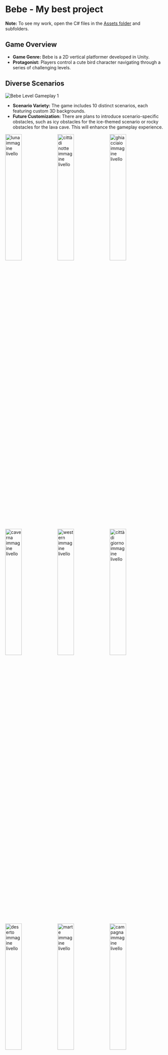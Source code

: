 # Bebe - My best project
**Note:** To see my work, open the C# files in the [Assets folder](https://github.com/iFralex/Bebe/tree/main/Assets) and subfolders.
## Game Overview

- **Game Genre:** Bebe is a 2D vertical platformer developed in Unity.
- **Protagonist:** Players control a cute bird character navigating through a series of challenging levels.

## Diverse Scenarios
![Bebe Level Gameplay 1](https://github.com/iFralex/Bebe/assets/61825057/d86d8c47-50f0-4a89-be95-aaf8bcfb7a50)

- **Scenario Variety:** The game includes 10 distinct scenarios, each featuring custom 3D backgrounds.
- **Future Customization:** There are plans to introduce scenario-specific obstacles, such as icy obstacles for the ice-themed scenario or rocky obstacles for the lava cave. This will enhance the gameplay experience.

<img width="32%" alt="luna immagine livello" src="https://github.com/iFralex/Bebe/assets/61825057/8aa856c8-d7c3-4ef1-91f3-c7a016d092e6">
<img width="32%" alt="città di notte immagine livello" src="https://github.com/iFralex/Bebe/assets/61825057/2f37c65c-c737-4627-abbb-3d78e193a89f">
<img width="32%" alt="ghiacciaio immagine livello" src="https://github.com/iFralex/Bebe/assets/61825057/3f0665a4-6e40-4caa-81b6-a01e3229bff5">
<img width="32%" alt="caverna immagine livello" src="https://github.com/iFralex/Bebe/assets/61825057/e9dc22c3-b495-4167-9799-807e74fcf722">
<img width="32%" alt="western immagine livello" src="https://github.com/iFralex/Bebe/assets/61825057/51916698-1408-4d05-b40d-a27119d7dd25">
<img width="32%" alt="città di giorno immagine livello" src="https://github.com/iFralex/Bebe/assets/61825057/8da9535d-f6da-4364-8769-989f3f6448a9">
<img width="32%" alt="deserto immagine livello" src="https://github.com/iFralex/Bebe/assets/61825057/521b6294-4a31-4fe3-a7ba-bc233cb90375">
<img width="32%" alt="marte immagine livello" src="https://github.com/iFralex/Bebe/assets/61825057/bdb1ab72-0c2f-49a8-801e-6dd3001d4f4c">
<img width="32%" alt="campagna immagine livello" src="https://github.com/iFralex/Bebe/assets/61825057/a2a1c114-b505-499a-bbe4-804210590ad4">
<img width="32%" alt="natura immagine livello" src="https://github.com/iFralex/Bebe/assets/61825057/f589f6bd-9030-497f-a43c-7d916533974b">

## Player Customization

![Bebe Level and Skin Selection ](https://github.com/iFralex/Bebe/assets/61825057/f9fcb99d-9fa8-4e91-be04-26d7649ce00b)

- **Bird Skins:** Players have the option to choose from a wide array of bird skin colors to personalize their experience.
- **In-Game Currency:** Berries serve as the in-game currency. Players collect berries throughout levels, which can be spent on unlocking preferred bird skins.
- **Unlockable Content:** Players can purchase and unlock new skins using berries, encouraging players to explore levels and collect more.

## Progress Evaluation

- **Performance Ratings:** The final version of the game will provide performance ratings to evaluate players' progress.
- **Unlockable Content:** Higher ratings (e.g., 2 eggs) unlock further levels within the current scenario.

## In-Game Elements
![Bebe Level Gameplay 2](https://github.com/iFralex/Bebe/assets/61825057/5fd0dab1-4499-44c9-b6e9-8d34d3ed8856)
### Obstacles

- **In-Game Challenges:** Current obstacles and elements in the game include branches, spiky branches, rotating branches, bouncing leaves, porcupines, and guns.

### Health System

- **Health Upgrades:** The game incorporates a heart-based health system. Players start with a yellow heart and can upgrade to a maximum of nine red hearts, providing additional life for each heart.
- **Health Reduction:** Various obstacles, including guns, spiky branches, and porcupines, decrease the player's health.

## Power-Ups and Indicators

### Power-Ups

- **Game Enhancements:** Players can utilize three power-ups during gameplay, each with distinct effects:
  - **Time Slowdown:** Slows down time for more precise movement.
  - **Healing:** Restores health to the bird character.
  - **Shield:** Provides damage protection for a limited duration.
- **Timer Indicator:** A timer (clessidra) in the UI shows the remaining duration of active power-ups.

### Berry Bag Indicator

- **Resource Limitation:** An indicator called the "berry bag" displays the maximum number of berries players can carry within a level.

## Enhancements and Upgrades

![Bebe Power ups](https://github.com/iFralex/Bebe/assets/61825057/378293f4-cdde-495f-a2a8-bcae449ff661)

- **User Improvements:** Players can enhance various aspects of the game in the "Enhancements" section of the menu.
- **Customization with Berries:** These enhancements can be purchased using collected berries, including power-up duration, berry bag capacity, and shield effectiveness.

## Special Level Requirements

- **Unlocking Special Levels:** In some special levels, players may need to purchase specific items for access. For example, a bird astronaut helmet is required for space-themed levels.

## Customized Gameplay

![Bebe Settings](https://github.com/iFralex/Bebe/assets/61825057/8dda77fe-455a-4802-93ac-4d0a0fa53187)

- **User Settings:** The game's settings menu is comprehensive and covers graphical, audio, and gameplay options.
- **Accessibility Features:** A wide range of accessibility features, such as bold text, dyslexia-friendly fonts, and monochromatic backgrounds, cater to different player needs.
- **Try Before Applying:** Players can experiment with settings through a trial feature.
- **Persistent Setting Changes:** Settings changed in the menu are saved, while those changed during gameplay reset after completing the level.

## Haptic Feedback Integration

- **Engaging Tactile Feedback:** Bebe employs the [NiceVibrations]((https://nice-vibrations.moremountains.com)) Unity package to enhance player immersion with custom haptic feedback.
- **Event-Specific Feedback:** Haptic feedback is thoughtfully applied to actions like button clicks, obstacle collisions, and power-up interactions to provide responsive, user-centric tactile sensations.
- **Diversity in Feedback:** Vibration patterns and intensities vary, allowing players to distinguish between different in-game events, enhancing the overall gaming experience.

## Technical Components

- **Unity Packages:** The game utilizes several Unity packages, including [Flexible Color Picker](https://assetstore.unity.com/packages/tools/gui/flexible-color-picker-150497) (with custom modifications), [FANTASTIC - Nature Pack](https://assetstore.unity.com/packages/3d/vegetation/fantastic-nature-pack-150447) for a 3D background environment, [Newtonsoft Json](https://docs.unity3d.com/Packages/com.unity.nuget.newtonsoft-json@3.0/manual/index.html), [NiceVibrations](https://nice-vibrations.moremountains.com) for haptic feedback, [PlayerPrefsEditor](https://assetstore.unity.com/packages/tools/utilities/playerprefs-editor-167903) for data management, [TextMeshPro](https://docs.unity3d.com/Manual/com.unity.textmeshpro.html) for improved text rendering, [TinyScreenCapture](https://assetstore.unity.com/packages/tools/utilities/tiny-screen-capture-130517) for in-game screenshots, [toggle iOS](https://github.com/Kalxoznik/Unity-Toggle-controller) for iOS-like toggles, [UGUI Anchor Automatically](https://assetstore.unity.com/packages/tools/gui/ugui-ui-anchor-automatically-194621) for UI development, and [IngameDebugConsole](https://github.com/yasirkula/UnityIngameDebugConsole) for in-game debugging.
- **Asset Bundles:** [Asset bundles](https://docs.unity3d.com/Manual/AssetBundlesIntro.html) are used to compress and optimize heavy data, leading to enhanced performance and a reduced final app size.
- **PlayerPrefs Integration:** In Bebe, Unity's [PlayerPrefs](https://docs.unity3d.com/ScriptReference/PlayerPrefs.html) are harnessed to efficiently save game settings, user progress, and power-up states, ensuring a personalized and uninterrupted gaming experience.

## Graphics and Future Development

- **Attention to Detail:** While many graphic elements are still under development, the existing assets are seamlessly integrated and meticulously animated.
- **Future Additions:** The game's roadmap includes plans for new features, graphics improvements, and additional content to keep players engaged.
